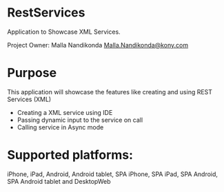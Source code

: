 RestServices
=======================

Application to Showcase XML Services.

Project Owner: Malla Nandikonda <Malla.Nandikonda@kony.com>

# Purpose
This application will showcase the features like creating and using REST Services (XML)
 
  - Creating a XML service using IDE
  - Passing dynamic input to the service on call
  - Calling service in Async mode

# Supported platforms:
iPhone, iPad, Android, Android tablet, SPA iPhone, SPA iPad, SPA Android, SPA Android tablet and DesktopWeb
